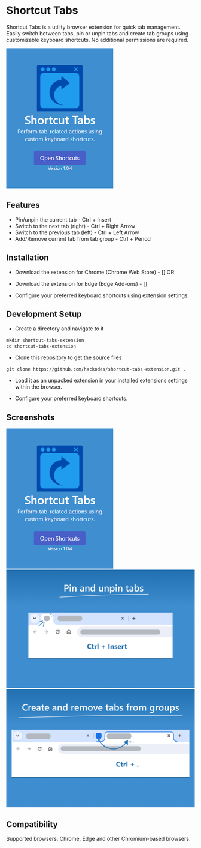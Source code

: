 # Shortcut Tabs

Shortcut Tabs is a utility browser extension for quick tab management. Easily switch between tabs, pin or unpin tabs and create tab groups using customizable keyboard shortcuts. No additional permissions are required.

![Popup](https://github.com/hackodes/shortcut-tabs-extension/blob/dev/assets/screenshots/popup.PNG) 

## Features

- Pin/unpin the current tab - Ctrl + Insert
- Switch to the next tab (right) - Ctrl + Right Arrow
- Switch to the previous tab (left) - Ctrl + Left Arrow
- Add/Remove current tab from tab group - Ctrl + Period

## Installation

- Download the extension for Chrome (Chrome Web Store)  - []
OR
- Download the extension for Edge (Edge Add-ons) - []

- Configure your preferred keyboard shortcuts using extension settings.

## Development Setup

- Create a directory and navigate to it

```
mkdir shortcut-tabs-extension
cd shortcut-tabs-extension
```

- Clone this repository to get the source files

```
git clone https://github.com/hackodes/shortcut-tabs-extension.git .
```

- Load it as an unpacked extension in your installed extensions settings within the browser.

- Configure your preferred keyboard shortcuts.

## Screenshots

![Switch tabs](https://github.com/hackodes/shortcut-tabs-extension/blob/dev/assets/screenshots/popup.PNG) 
![Pin tabs](https://github.com/hackodes/shortcut-tabs-extension/blob/dev/assets/screenshots/pin_tabs.png) 
![Group tabs](https://github.com/hackodes/shortcut-tabs-extension/blob/dev/assets/screenshots/group_tabs.png) 

## Compatibility

Supported browsers: Chrome, Edge and other Chromium-based browsers.
